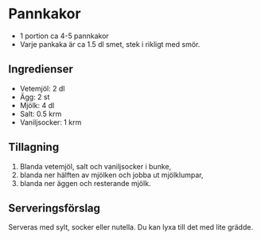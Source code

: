# Pannkakor

- 1 portion ca 4-5 pannkakor
- Varje pankaka är ca 1.5 dl smet, stek i rikligt med smör.

## Ingredienser
- Vetemjöl: 2 dl
- Ägg: 2 st
- Mjölk: 4 dl
- Salt: 0.5 krm
- Vaniljsocker: 1 krm

## Tillagning
1. Blanda vetemjöl, salt och vaniljsocker i bunke,
2. blanda ner hälften av mjölken och jobba ut mjölklumpar,
3. blanda ner äggen och resterande mjölk.

## Serveringsförslag
Serveras med sylt, socker eller nutella. Du kan lyxa till det med lite grädde.
